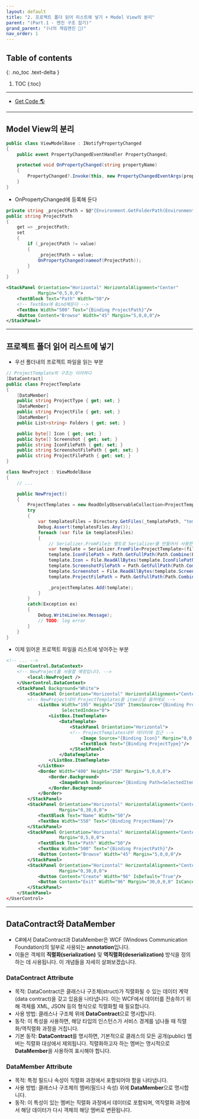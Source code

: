 ```yaml
---
layout: default
title: "2. 프로젝트 폴더 읽어 리스트에 넣기 + Model View의 분리"
parent: "(Part.1 - 엔진 구조 잡기)"
grand_parent: "(나의 게임엔진 🎲)"
nav_order: 1
---
```


## Table of contents
{: .no_toc .text-delta }

1. TOC
{:toc}

---

* [Get Code 🌎](https://github.com/Arthur880708/KTHGameEngine/tree/2)

---

## Model View의 분리

```csharp
public class ViewModelBase : INotifyPropertyChanged
{
    public event PropertyChangedEventHandler PropertyChanged;

    protected void OnPropertyChanged(string propertyName)
    {
        PropertyChanged?.Invoke(this, new PropertyChangedEventArgs(propertyName));
    }
}
```

* OnPropertyChanged에 등록해 둔다

```csharp
private string _projectPath = $@"{Environment.GetFolderPath(Environment.SpecialFolder.MyDocuments)}\PrimalProject\";
public string ProjectPath
{
    get => _projectPath;
    set
    {
        if (_projectPath != value)
        {
            _projectPath = value;
            OnPropertyChanged(nameof(ProjectPath));
        }
    }
}
```

```xml
<StackPanel Orientation="Horizontal" HorizontalAlignment="Center"
            Margin="0,5,0,0">
    <TextBlock Text="Path" Width="50"/>
    <!-- TextBox에 Bind해둔다 -->
    <TextBox Width="500" Text="{Binding ProjectPath}"/>
    <Button Content="Browse" Width="45" Margin="5,0,0,0"/>
</StackPanel>
```

---

## 프로젝트 폴더 읽어 리스트에 넣기

* 우선 폴더내의 프로젝트 파일을 읽는 부분

```csharp
// ProjectTemplate의 구조는 이러하다
[DataContract]
public class ProjectTemplate
{
    [DataMember]
    public string ProjectType { get; set; }
    [DataMember]
    public string ProjectFile { get; set; }
    [DataMember]
    public List<string> Folders { get; set; }

    public byte[] Icon { get; set; }
    public byte[] Screenshot { get; set; }
    public string IconFilePath { get; set; }
    public string ScreenshotFilePath { get; set; }
    public string ProjectFilePath { get; set; }
}
```

```csharp
class NewProject : ViewModelBase
{
    // ...

    public NewProject()
    {
        ProjectTemplates = new ReadOnlyObservableCollection<ProjectTemplate>(_projectTemplates);
        try
        {
            var templatesFiles = Directory.GetFiles(_templatePath, "template.xml", SearchOption.AllDirectories);
            Debug.Assert(templatesFiles.Any());
            foreach (var file in templatesFiles)
            {
                // Serializer.FromFile는 별도로 Serializer를 만들어서 사용한다
                var template = Serializer.FromFile<ProjectTemplate>(file);
                template.IconFilePath = Path.GetFullPath(Path.Combine(Path.GetDirectoryName(file), "Icon.png"));
                template.Icon = File.ReadAllBytes(template.IconFilePath);
                template.ScreenshotFilePath = Path.GetFullPath(Path.Combine(Path.GetDirectoryName(file), "Screenshot.png"));
                template.Screenshot = File.ReadAllBytes(template.ScreenshotFilePath);
                template.ProjectFilePath = Path.GetFullPath(Path.Combine(Path.GetDirectoryName(file), template.ProjectFile));

                _projectTemplates.Add(template);
            }
        }
        catch(Exception ex)
        {
            Debug.WriteLine(ex.Message);
            // TODO: log error
        }
    }
}
```

* 이제 읽어온 프로젝트 파일을 리스트에 넣어주는 부분

```xml
<!-- ... -->
    <UserControl.DataContext>
    <!-- NewProject를 사용할 예정입니다. -->
        <local:NewProject />
    </UserControl.DataContext>
    <StackPanel Background="White">
        <StackPanel Orientation="Horizontal" HorizontalAlignment="Center">
        <!-- NewProject내의 ProjectTemplates를 item으로 쓸꺼에요 -->
            <ListBox Width="195" Height="250" ItemsSource="{Binding ProjectTemplates}" x:Name="templateListBox"
                     SelectedIndex="0">
                <ListBox.ItemTemplate>
                    <DataTemplate>
                        <StackPanel Orientation="Horizontal">
                        <!-- ProjectTemplates내부 데이터에 접근 -->
                            <Image Source="{Binding Icon}" Margin="0,0,5,0"/>
                            <TextBlock Text="{Binding ProjectType}"/>
                        </StackPanel>
                    </DataTemplate>
                </ListBox.ItemTemplate>
            </ListBox>
            <Border Width="400" Height="250" Margin="5,0,0,0">
                <Border.Background>
                    <ImageBrush ImageSource="{Binding Path=SelectedItem.Screenshot, ElementName=templateListBox}"/>
                </Border.Background>
            </Border>
        </StackPanel>
        <StackPanel Orientation="Horizontal" HorizontalAlignment="Center"
                    Margin="0,30,0,0">
            <TextBlock Text="Name" Width="50"/>
            <TextBox Width="550" Text="{Binding ProjectName}"/>
        </StackPanel>
        <StackPanel Orientation="Horizontal" HorizontalAlignment="Center"
                    Margin="0,5,0,0">
            <TextBlock Text="Path" Width="50"/>
            <TextBox Width="500" Text="{Binding ProjectPath}"/>
            <Button Content="Browse" Width="45" Margin="5,0,0,0"/>
        </StackPanel>
        <StackPanel Orientation="Horizontal" HorizontalAlignment="Center"
                    Margin="0,30,0,0">
            <Button Content="Create" Width="96" IsDefault="True"/>
            <Button Content="Exit" Width="96" Margin="30,0,0,0" IsCancel="True"/>
        </StackPanel>
    </StackPanel>
</UserControl>
```

---

## DataContract와 DataMember

* C#에서 DataContract과 DataMember은 WCF (Windows Communication Foundation)의 일부로 사용되는 **annotation**입니다. 
* 이들은 객체의 **직렬화(serialization)** 및 **역직렬화(deserialization)** 방식을 정의하는 데 사용됩니다. 이 개념들을 자세히 살펴보겠습니다.

### DataContract Attribute

* 목적: DataContract은 클래스나 구조체(struct)가 직렬화될 수 있는 데이터 계약(data contract)을 갖고 있음을 나타냅니다. 이는 WCF에서 데이터를 전송하기 위해 객체를 XML, JSON 등의 형식으로 직렬화할 때 필요합니다.
* 사용 방법: 클래스나 구조체 위에 **DataContract**으로 명시합니다.
* 동작: 이 특성을 사용하면, 해당 타입의 인스턴스가 서비스 경계를 넘나들 때 직렬화/역직렬화 과정을 거칩니다.
* 기본 동작: **DataContract**를 명시하면, 기본적으로 클래스의 모든 공개(public) 멤버는 직렬화 대상에서 제외됩니다. 직렬화하고자 하는 멤버는 명시적으로 **DataMember**을 사용하여 표시해야 합니다.

### DataMember Attribute

* 목적: 특정 필드나 속성이 직렬화 과정에서 포함되어야 함을 나타냅니다.
* 사용 방법: 클래스나 구조체의 멤버(필드나 속성) 위에 **DataMember**으로 명시합니다.
* 동작: 이 특성이 있는 멤버는 직렬화 과정에서 데이터로 포함되며, 역직렬화 과정에서 해당 데이터가 다시 객체의 해당 멤버로 변환됩니다.

